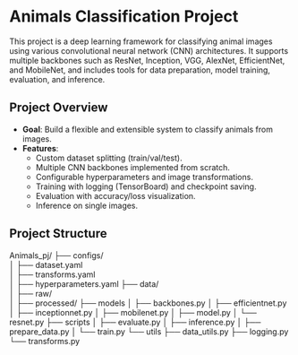 # Animals Classification Project

This project is a deep learning framework for classifying animal images using various convolutional neural network (CNN) architectures. It supports multiple backbones such as ResNet, Inception, VGG, AlexNet, EfficientNet, and MobileNet, and includes tools for data preparation, model training, evaluation, and inference.

## Project Overview

- **Goal**: Build a flexible and extensible system to classify animals from images.
- **Features**:
  - Custom dataset splitting (train/val/test).
  - Multiple CNN backbones implemented from scratch.
  - Configurable hyperparameters and image transformations.
  - Training with logging (TensorBoard) and checkpoint saving.
  - Evaluation with accuracy/loss visualization.
  - Inference on single images.

## Project Structure
Animals_pj/
├── configs/                 
│   ├── dataset.yaml         
│   ├── transforms.yaml     
│   ├── hyperparameters.yaml 
├── data/                  
│   ├── raw/               
│   ├── processed/
├── models
│   ├── backbones.py
│   ├── efficientnet.py
│   ├── inceptionnet.py
│   ├── mobilenet.py
│   ├── model.py
│   └── resnet.py
├── scripts
│   ├── evaluate.py
│   ├── inference.py
│   ├── prepare_data.py
│   └── train.py
└── utils
    ├── data_utils.py
    ├── logging.py
    └── transforms.py
